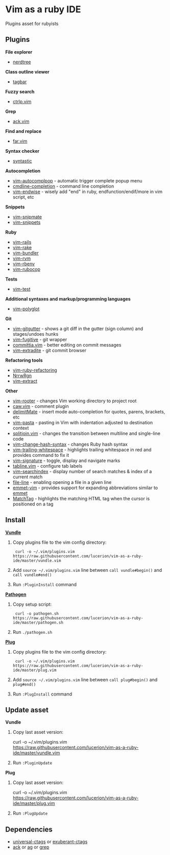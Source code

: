 # Vim as a ruby IDE

Plugins asset for rubyists


## Plugins

**File explorer**

* [nerdtree](https://github.com/scrooloose/nerdtree)

**Class outline viewer**

* [tagbar](https://github.com/majutsushi/tagbar)

**Fuzzy search**

* [ctrlp.vim](https://github.com/ctrlpvim/ctrlp.vim)

**Grep**

* [ack.vim](https://github.com/mileszs/ack.vim)

**Find and replace**

* [far.vim](https://github.com/brooth/far.vim)

**Syntax checker**

* [syntastic](https://github.com/scrooloose/syntastic)

**Autocompletion**

* [vim-autocomplpop](https://github.com/othree/vim-autocomplpop) - automatic trigger complete popup menu
* [cmdline-completion](http://www.vim.org/scripts/script.php?script_id=3531) - command line completion
* [vim-endwise](https://github.com/tpope/vim-endwise) - wisely add "end" in ruby, endfunction/endif/more in vim script, etc

**Snippets**

* [vim-snipmate](https://github.com/garbas/vim-snipmate)
* [vim-snippets](https://github.com/honza/vim-snippets)

**Ruby**

* [vim-rails](https://github.com/tpope/vim-rails)
* [vim-rake](https://github.com/tpope/vim-rake)
* [vim-bundler](https://github.com/tpope/vim-bundler)
* [vim-rvm](https://github.com/tpope/vim-rvm)
* [vim-rbenv](https://github.com/tpope/vim-rbenv)
* [vim-rubocop](https://github.com/ngmy/vim-rubocop)

**Tests**

* [vim-test](https://github.com/janko-m/vim-test)

**Additional syntaxes and markup/programming languages**

* [vim-polyglot](https://github.com/sheerun/vim-polyglot)

**Git**

* [vim-gitgutter](https://github.com/airblade/vim-gitgutter) - shows a git diff in the gutter (sign column) and stages/undoes hunks
* [vim-fugitive](https://github.com/tpope/vim-fugitive) - git wrapper
* [committia.vim](https://github.com/rhysd/committia.vim) - better editing on commit messages
* [vim-extradite](https://github.com/int3/vim-extradite) - git commit browser

**Refactoring tools**

* [vim-ruby-refactoring](https://github.com/ecomba/vim-ruby-refactoring)
* [NrrwRgn](https://github.com/chrisbra/NrrwRgn)
* [vim-extract](https://github.com/lucerion/vim-extract)

**Other**

* [vim-rooter](https://github.com/airblade/vim-rooter) - changes Vim working directory to project root
* [caw.vim](https://github.com/tyru/caw.vim) - comment plugin
* [delimitMate](https://github.com/Raimondi/delimitMate) - insert mode auto-completion for quotes, parens, brackets, etc
* [vim-pasta](https://github.com/sickill/vim-pasta) - pasting in Vim with indentation adjusted to destination context
* [splitjoin.vim](https://github.com/AndrewRadev/splitjoin.vim) - changes the transition between multiline and single-line code
* [vim-change-hash-syntax](https://github.com/ck3g/vim-change-hash-syntax) - changes Ruby hash syntax
* [vim-trailing-whitespace](https://github.com/bronson/vim-trailing-whitespace) - highlights trailing whitespace in red and provides command to fix it
* [vim-signature](https://github.com/kshenoy/vim-signature) - toggle, display and navigate marks
* [tabline.vim](https://github.com/mkitt/tabline.vim) - configure tab labels
* [vim-searchindex](https://github.com/google/vim-searchindex) - display number of search matches & index of a current match
* [file-line](https://github.com/bogado/file-line) - enabling opening a file in a given line
* [emmet-vim](https://github.com/mattn/emmet-vim) - provides support for expanding abbreviations similar to [emmet](http://emmet.io)
* [MatchTag](https://github.com/gregsexton/MatchTag) - highlights the matching HTML tag when the cursor is positioned on a tag

## Install

**[Vundle](https://github.com/VundleVim/Vundle.vim)**

1. Copy plugins file to the vim config directory:

        curl -o ~/.vim/plugins.vim https://raw.githubusercontent.com/lucerion/vim-as-a-ruby-ide/master/vundle.vim

2. Add `source ~/.vim/plugins.vim` line between `call vundle#begin()` and `call vundle#end()`

3. Run `:PluginInstall` command

**[Pathogen](https://github.com/tpope/vim-pathogen)**

1. Copy setup script:

        curl -o pathogen.sh https://raw.githubusercontent.com/lucerion/vim-as-a-ruby-ide/master/pathogen.sh

2. Run `./pathogen.sh`

**[Plug](https://github.com/junegunn/vim-plug)**

1. Copy plugins file to the vim config directory:

        curl -o ~/.vim/plugins.vim https://raw.githubusercontent.com/lucerion/vim-as-a-ruby-ide/master/plug.vim

2. Add `source ~/.vim/plugins.vim` line between `call plug#begin()` and `plug#end()`

3. Run `:PlugInstall` command


## Update asset

**Vundle**

1. Copy last asset version:

      curl -o ~/.vim/plugins.vim https://raw.githubusercontent.com/lucerion/vim-as-a-ruby-ide/master/vundle.vim

2. Run `:PluginUpdate`

**Plug**

1. Copy last asset version:

      curl -o ~/.vim/plugins.vim https://raw.githubusercontent.com/lucerion/vim-as-a-ruby-ide/master/plug.vim

2. Run `:PlugUpdate`


## Dependencies

* [universal-ctags](https://ctags.io) or [exuberant-ctags](http://ctags.sourceforge.net)
* [ack](http://beyondgrep.com) or [ag](http://betterthanack.com) or [grep](https://www.gnu.org/savannah-checkouts/gnu/grep)
